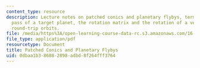 ```yaml
---
content_type: resource
description: Lecture notes on patched conics and planetary flybys, terminology, close
  pass of a target planet, the rotation matrix and the rotation of a vector, and two
  round-trip orbits.
file: /media/https%3A/open-learning-course-data-rc.s3.amazonaws.com/16-346-astrodynamics-fall-2008/0dbaa1b386882898adbd8f264fff3764_lec_12.pdf
file_type: application/pdf
resourcetype: Document
title: Patched Conics and Planetary Flybys
uid: 0dbaa1b3-8688-2898-adbd-8f264fff3764
---
```

